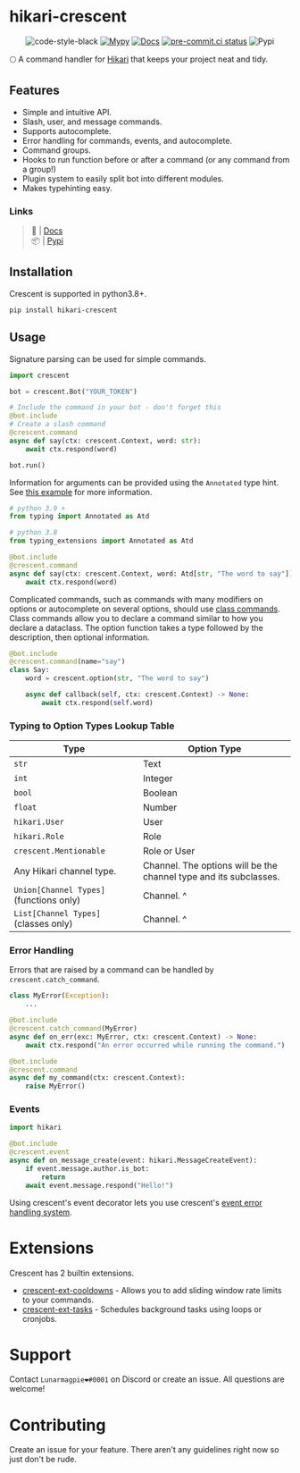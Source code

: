# hikari-crescent

<div align="center">

![code-style-black](https://img.shields.io/badge/code%20style-black-black)
[![Mypy](https://github.com/magpie-dev/hikari-crescent/actions/workflows/mypy.yml/badge.svg)](https://github.com/magpie-dev/hikari-crescent/actions/workflows/mypy.yml)
[![Docs](https://github.com/magpie-dev/hikari-crescent/actions/workflows/pdoc_build.yml/badge.svg)](https://magpie-dev.github.io/hikari-crescent/crescent.html)
[![pre-commit.ci status](https://results.pre-commit.ci/badge/github/magpie-dev/hikari-crescent/main.svg)](https://results.pre-commit.ci/latest/github/magpie-dev/hikari-crescent/main)
![Pypi](https://img.shields.io/pypi/v/hikari-crescent)

 </div>

🌕 A command handler for [Hikari](https://github.com/hikari-py/hikari) that keeps your project neat and tidy.

## Features
 - Simple and intuitive API.
 - Slash, user, and message commands.
 - Supports autocomplete.
 - Error handling for commands, events, and autocomplete.
 - Command groups.
 - Hooks to run function before or after a command (or any command from a group!)
 - Plugin system to easily split bot into different modules.
 - Makes typehinting easy.

### Links
> 📝 | [Docs](https://magpie-dev.github.io/hikari-crescent/crescent.html)<br>
> 📦 | [Pypi](https://pypi.org/project/hikari-crescent/)

## Installation
Crescent is supported in python3.8+.
```
pip install hikari-crescent
```

## Usage
Signature parsing can be used for simple commands.

```python
import crescent

bot = crescent.Bot("YOUR_TOKEN")

# Include the command in your bot - don't forget this
@bot.include
# Create a slash command
@crescent.command
async def say(ctx: crescent.Context, word: str):
    await ctx.respond(word)

bot.run()
```

Information for arguments can be provided using the `Annotated` type hint.
See [this example](https://github.com/magpie-dev/hikari-crescent/blob/main/examples/basic/basic.py) for more information.

```python
# python 3.9 +
from typing import Annotated as Atd

# python 3.8
from typing_extensions import Annotated as Atd

@bot.include
@crescent.command
async def say(ctx: crescent.Context, word: Atd[str, "The word to say"]) -> None:
    await ctx.respond(word)
```

Complicated commands, such as commands with many modifiers on options or autocomplete on several options, should
use [class commands](https://github.com/magpie-dev/hikari-crescent/blob/main/examples/basic/command_classes.py).
Class commands allow you to declare a command similar to how you declare a dataclass. The option function takes a
type followed by the description, then optional information.

```python
@bot.include
@crescent.command(name="say")
class Say:
    word = crescent.option(str, "The word to say")

    async def callback(self, ctx: crescent.Context) -> None:
        await ctx.respond(self.word)
```

### Typing to Option Types Lookup Table 
| Type | Option Type |
|---|---|
| `str` | Text |
| `int` | Integer |
| `bool` | Boolean |
| `float` | Number |
| `hikari.User` | User |
| `hikari.Role` | Role |
| `crescent.Mentionable` | Role or User |
| Any Hikari channel type. | Channel. The options will be the channel type and its subclasses. |
| `Union[Channel Types]` (functions only) | Channel. ^ |
| `List[Channel Types]` (classes only) | Channel. ^ |

### Error Handling
Errors that are raised by a command can be handled by `crescent.catch_command`.

```python
class MyError(Exception):
    ...

@bot.include
@crescent.catch_command(MyError)
async def on_err(exc: MyError, ctx: crescent.Context) -> None:
    await ctx.respond("An error occurred while running the command.")

@bot.include
@crescent.command
async def my_command(ctx: crescent.Context):
    raise MyError()
```

### Events
```python
import hikari

@bot.include
@crescent.event
async def on_message_create(event: hikari.MessageCreateEvent):
    if event.message.author.is_bot:
        return
    await event.message.respond("Hello!")
```
Using crescent's event decorator lets you use
crescent's [event error handling system](https://github.com/magpie-dev/hikari-crescent/blob/main/examples/error_handling/basic.py#L27).

# Extensions
Crescent has 2 builtin extensions.

- [crescent-ext-cooldowns](https://github.com/magpie-dev/hikari-crescent/tree/main/examples/ext/cooldowns) - Allows you to add sliding window rate limits to your commands.
- [crescent-ext-tasks](https://github.com/magpie-dev/hikari-crescent/tree/main/examples/ext/tasks) - Schedules background tasks using loops or cronjobs.


# Support
Contact `Lunarmagpie❤#0001` on Discord or create an issue. All questions are welcome!

# Contributing
Create an issue for your feature. There aren't any guidelines right now so just don't be rude.
